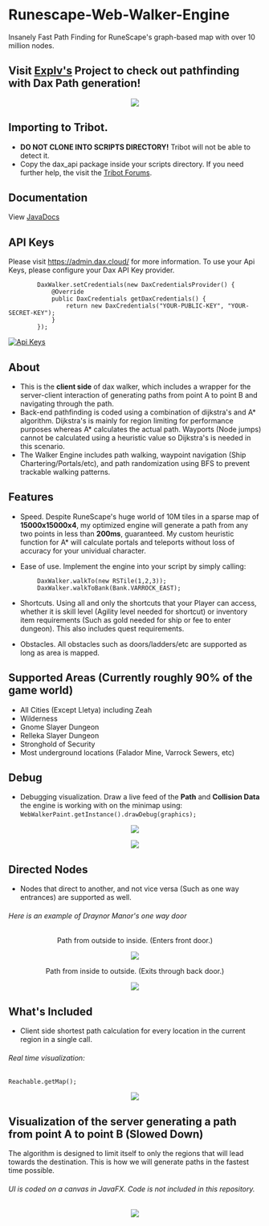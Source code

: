 # Runescape-Web-Walker-Engine
Insanely Fast Path Finding for RuneScape's graph-based map with over 10 million nodes.

## Visit **[Explv's](https://github.com/Explv/Explv.github.io)** Project to check out pathfinding with Dax Path generation!
<p align="center">
  <img src="https://i.imgur.com/Haf7BNb.gif"/>
</p>

## Importing to Tribot.
- **DO NOT CLONE INTO SCRIPTS DIRECTORY!** Tribot will not be able to detect it.
- Copy the dax_api package inside your scripts directory. If you need further help, the visit the [Tribot Forums](https://tribot.org/forums/topic/68923-universal-web-walker-open-source/). 

## Documentation
View [JavaDocs](https://itsdax.github.io/Runescape-Web-Walker-Engine/)

## API Keys
Please visit https://admin.dax.cloud/ for more information. To use your Api Keys, please configure your Dax API Key provider.
```java8
        DaxWalker.setCredentials(new DaxCredentialsProvider() {
            @Override
            public DaxCredentials getDaxCredentials() {
                return new DaxCredentials("YOUR-PUBLIC-KEY", "YOUR-SECRET-KEY");
            }
        });
```
[![Api Keys](https://i.imgur.com/Qwc0115.png)](https://admin.dax.cloud)

## About
- This is the **client side** of dax walker, which includes a wrapper for the server-client interaction of generating paths from point A to point B and navigating through the path.
- Back-end pathfinding is coded using a combination of dijkstra's and A\* algorithm. Dijkstra's is mainly for region limiting for performance purposes whereas A\* calculates the actual path. Wayports (Node jumps) cannot be calculated using a heuristic value so Dijkstra's is needed in this scenario.
- The Walker Engine includes path walking, waypoint navigation (Ship Chartering/Portals/etc), and path randomization using BFS to prevent trackable walking patterns.


## Features
- Speed. Despite RuneScape's huge world of 10M tiles in a sparse map of **15000x15000x4**, my optimized engine will generate a path from any two points in less than **200ms**, guaranteed. My custom heuristic function for A* will calculate portals and teleports without loss of accuracy for your unividual character.

- Ease of use. Implement the engine into your script by simply calling:
```java8
        DaxWalker.walkTo(new RSTile(1,2,3));
        DaxWalker.walkToBank(Bank.VARROCK_EAST);
```

- Shortcuts. Using all and only the shortcuts that your Player can access, whether it is skill level (Agility level needed for shortcut) or inventory item requirements (Such as gold needed for ship or fee to enter dungeon). This also includes quest requirements.

- Obstacles. All obstacles such as doors/ladders/etc are supported as long as area is mapped.

## Supported Areas (Currently roughly 90% of the game world)
- All Cities (Except Lletya) including Zeah
- Wilderness
- Gnome Slayer Dungeon
- Relleka Slayer Dungeon
- Stronghold of Security
- Most underground locations (Falador Mine, Varrock Sewers, etc)


## Debug
- Debugging visualization. Draw a live feed of the **Path** and **Collision Data** the engine is working with on the minimap using:
      ```
      WebWalkerPaint.getInstance().drawDebug(graphics);
      ```
      
<p align="center">
  <img src="http://i.imgur.com/17hx5iK.png"/>
</p>

<p align="center">
  <img src="http://i.imgur.com/gLMRq0O.png"/>
</p>

## Directed Nodes
- Nodes that direct to another, and not vice versa (Such as one way entrances) are supported as well.

###### Here is an example of Draynor Manor's one way door

<p align="center">Path from outside to inside. (Enters front door.)
<p align="center">
      <img src="http://i.imgur.com/2B2MyZ8.png"/>
</p>

<p align="center">Path from inside to outside. (Exits through back door.)
<p align="center">
<img src="http://i.imgur.com/Ne2Ydy1.png"/>
</p>

## What's Included
- Client side shortest path calculation for every location in the current region in a single call.

###### Real time visualization:

  ```java8
  Reachable.getMap();
  ```
<p align="center">
  <img src="https://i.imgur.com/4hZi3eM.gif"/>
</p>

## Visualization of the server generating a path from point A to point B (Slowed Down)
The algorithm is designed to limit itself to only the regions that will lead towards the destination. This is how we will generate paths in the fastest time possible.
###### UI is coded on a canvas in JavaFX. Code is not included in this repository.

<p align="center">
  <img src="http://i.imgur.com/ZD7hKWZ.gif"/>
</p>
